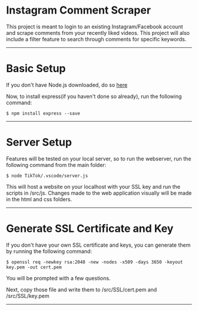 Instagram Comment Scraper<a name="TOP"></a>
===================
This project is meant to login to an existing Instagram/Facebook account and scrape comments from your recently liked videos. This project will also include a filter feature to search through comments for specific keywords.
- - - - - - - - -
# Basic Setup #

If you don't have Node.js downloaded, do so [here](https://nodejs.org/en/download)

Now, to install express(if you haven't done so already), run the following command:

    $ npm install express --save
  
- - - - - - - - - 

# Server Setup #

Features will be tested on your local server, so to run the webserver, run the following command from the main folder:

    $ node TikTok/.vscode/server.js

This will host a website on your localhost with your SSL key and run the scripts in /src/js. Changes made to the web application visually will be made in the html and css folders.

- - - - - - - - - 

# Generate SSL Certificate and Key #

If you don't have your own SSL certificate and keys, you can generate them by running the following command: 

    $ openssl req -newkey rsa:2048 -new -nodes -x509 -days 3650 -keyout key.pem -out cert.pem

You will be prompted with a few questions. 

Next, copy those file and write them to /src/SSL/cert.pem and /src/SSL/key.pem

- - - - - - - - - 


  
